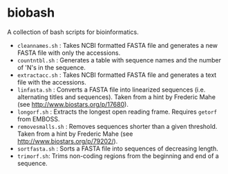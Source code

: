 biobash
=======

A collection of bash scripts for bioinformatics.

* ```cleannames.sh``` : Takes NCBI formatted FASTA file and generates a new FASTA file with only the accessions.
* ```countntbl.sh``` : Generates a table with sequence names and the number of 'N's in the sequence.
* ```extractacc.sh``` : Takes NCBI formatted FASTA file and generates a text file with the accessions.
* ```linfasta.sh``` : Converts a FASTA file into linearized sequences (i.e. alternating titles and sequences). Taken from a hint by Frederic Mahe (see http://www.biostars.org/p/17680).
* ```longorf.sh``` : Extracts the longest open reading frame. Requires ```getorf``` from EMBOSS.
* ```removesmalls.sh``` : Removes sequences shorter than a given threshold. Taken from a hint by Frederic Mahe (see http://www.biostars.org/p/79202/).
* ```sortfasta.sh``` : Sorts a FASTA file into sequences of decreasing length.
* ```trimorf.sh```: Trims non-coding regions from the beginning and end of a sequence.

